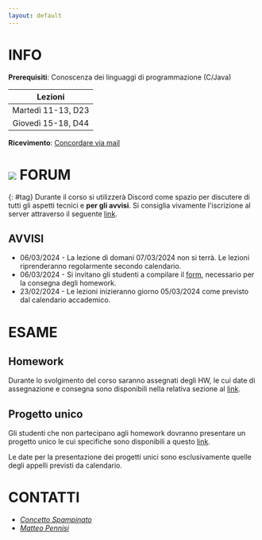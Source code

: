 ```yaml
---
layout: default
---
```


# INFO

**Prerequisiti**: Conoscenza dei linguaggi di programmazione (C/Java)  

| Lezioni            |
| :----------------: |
| Martedì 11-13, D23 |
| Giovedì 15-18, D44 |

**Ricevimento**: [Concordare via mail](#staff) 

# ![](https://img.shields.io/badge/-7289DA?style=flat&logo=discord&logoColor=white) FORUM 
{: #tag}
Durante il corso si utilizzerà Discord come spazio per discutere di tutti gli aspetti tecnici e **per gli avvisi**. Si consiglia vivamente l'iscrizione al server attraverso il seguente [link](https://discord.gg/2nmkEMKbDw).

## AVVISI
- 06/03/2024 - La lezione di domani 07/03/2024 non si terrà. Le lezioni riprenderanno regolarmente secondo calendario.
- 06/03/2024 - Si invitano gli studenti a compilare il [form](https://forms.gle/LMnKCVwjCrQe8qtS8), necessario per la consegna degli homework.
- 23/02/2024 - Le lezioni inizieranno giorno 05/03/2024 come previsto dal calendario accademico.


# ESAME

## Homework

Durante lo svolgimento del corso saranno assegnati degli HW, le cui date di assegnazione e consegna sono disponibili nella relativa sezione al [link](./homework.md). 

## Progetto unico

Gli studenti che non partecipano agli homework dovranno presentare un progetto unico le cui specifiche sono
disponibili a questo [link](https://drive.google.com/file/d/108HxBicJ0u5Dils_82hDVs94bTGHVvOI/view?usp=sharing).

Le date per la presentazione dei progetti unici sono
esclusivamente quelle degli appelli previsti da calendario. 

# CONTATTI

- *[Concetto Spampinato](mailto:concetto.spampinato@unict.it)*
- *[Matteo Pennisi](mailto:matteo.pennisi@phd.unict.it)*

